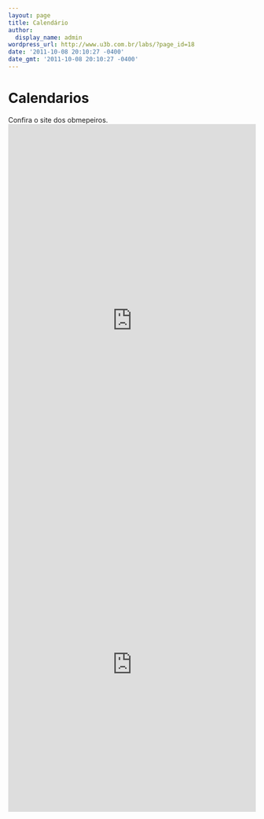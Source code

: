 ```yaml
---
layout: page
title: Calendário
author:
  display_name: admin
wordpress_url: http://www.u3b.com.br/labs/?page_id=18
date: '2011-10-08 20:10:27 -0400'
date_gmt: '2011-10-08 20:10:27 -0400'
---
```


<h1 class="page-heading">Calendarios</h1>
Confira o site dos obmepeiros.

<iframe src="http://www.obmepeiros.com.br/calendario-olimpico" style="border: 0" width=100% height="800px" ></iframe>

<iframe src="https://calendar.google.com/calendar/embed?height=600&amp;wkst=1&amp;bgcolor=%23FFFFFF&amp;src=5hu5pdv8ejqnpfe3hrcj41b9gc%40group.calendar.google.com&amp;color=%232F6309&amp;ctz=America%2FSao_Paulo" style=" border-width:0 " width="100%" height="600" frameborder="0" scrolling="no"></iframe>



 
---
